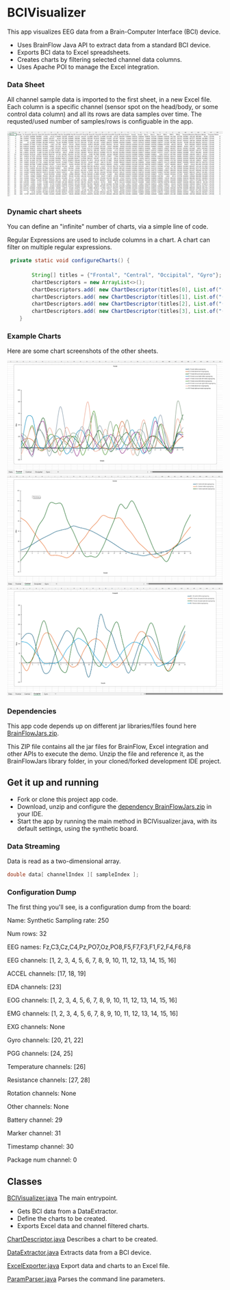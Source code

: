 # BCIVisualizer
This app visualizes EEG data from a Brain-Computer Interface (BCI) device.
- Uses BrainFlow Java API to extract data from a standard BCI device.
- Exports BCI data to Excel spreadsheets.
- Creates charts by filtering selected channel data columns.
- Uses Apache POI to manage the Excel integration.

### Data Sheet
All channel sample data is imported to the first sheet, in a new Excel file.
Each column is a specific channel (sensor spot on the head/body, or some control data column) and all its rows are data samples over time.
The requsted/used number of samples/rows is configuable in the app.

![Data Sheet](/doc/BCIVizualizer-data.png) 

### Dynamic chart sheets
You can define an "infinite" number of charts, via a simple line of code.

Regular Expressions are used to include columns in a chart.
A chart can filter on multiple regular expressions.

```Java
 private static void configureCharts() {

        String[] titles = {"Frontal", "Central", "Occipital", "Gyro"};
        chartDescriptors = new ArrayList<>();
        chartDescriptors.add( new ChartDescriptor(titles[0], List.of("(?i)^F.*$"), false, titles[0], SAMPLE_TITLE, VALUE_TITLE, MarkerStyle.DOT));
        chartDescriptors.add( new ChartDescriptor(titles[1], List.of("(?i)^C.*$"), false, titles[1], SAMPLE_TITLE, VALUE_TITLE, MarkerStyle.DOT));
        chartDescriptors.add( new ChartDescriptor(titles[2], List.of("(?i)^O.*$", "(?i)^PO.*$", "(?i)^Pz.*$"), false, titles[2], SAMPLE_TITLE, VALUE_TITLE, MarkerStyle.DOT));
        chartDescriptors.add( new ChartDescriptor(titles[3], List.of("(?i)^Gyro.*$"), false, titles[3], SAMPLE_TITLE, VALUE_TITLE, MarkerStyle.DOT));
    }
```

### Example Charts
Here are some chart screenshots of the other sheets.

![Frontal](/doc/BCIVizualizer-sheets-1.png)
![Central](/doc/BCIVizualizer-sheets-2.png)
![Occipital](/doc/BCIVizualizer-sheets-3.png)

### Dependencies
This app code depends up on different jar libraries/files found here [BrainFlowJars.zip](https://drive.google.com/file/d/124RQcCQjArB9xW4oa_1Qri9ljCv8JVuO/view?usp=drive_link).

This ZIP file contains all the jar files for BrainFlow, Excel integration and other APIs to execute the demo.
Unzip the file and reference it, as the BrainFlowJars library folder, in your cloned/forked development IDE project.

## Get it up and running
- Fork or clone this project app code.
- Download, unzip and configure the [dependency BrainFlowJars.zip](#dependencies) in your IDE.
- Start the app by running the main method in BCIVisualizer.java, with its default settings, using the synthetic board.

### Data Streaming
Data is read as a two-dimensional array.
```Java
double data[ channelIndex ][ sampleIndex ];
```

### Configuration Dump
The first thing you'll see, is a configuration dump from the board:

Name: Synthetic
Sampling rate: 250

Num rows: 32

EEG names: Fz,C3,Cz,C4,Pz,PO7,Oz,PO8,F5,F7,F3,F1,F2,F4,F6,F8

EEG channels: [1, 2, 3, 4, 5, 6, 7, 8, 9, 10, 11, 12, 13, 14, 15, 16]

ACCEL channels: [17, 18, 19]

EDA channels: [23]

EOG channels: [1, 2, 3, 4, 5, 6, 7, 8, 9, 10, 11, 12, 13, 14, 15, 16]

EMG channels: [1, 2, 3, 4, 5, 6, 7, 8, 9, 10, 11, 12, 13, 14, 15, 16]

EXG channels: None

Gyro channels: [20, 21, 22]

PGG channels: [24, 25]

Temperature channels: [26]

Resistance channels: [27, 28]

Rotation channels: None

Other channels: None

Battery channel: 29

Marker channel: 31

Timestamp channel: 30

Package num channel: 0

## Classes
[BCIVisualizer.java](BCIVisualizer.java)
The main entrypoint. 
- Gets BCI data from a DataExtractor.
- Define the charts to be created.
- Exports Excel data and channel filtered charts.

[ChartDescriptor.java](src/org/example/bci/visualizer/ChartDescriptor.java)
Describes a chart to be created.

[DataExtractor.java](src/org/example/bci/visualizer/DataExtractor.java)
Extracts data from a BCI device.

[ExcelExporter.java](src/org/example/bci/visualizer/ExcelExporter.java)
Export data and charts to an Excel file.

[ParamParser.java](src/org/example/bci/visualizer/ParamParser.java)
Parses the command line parameters.
